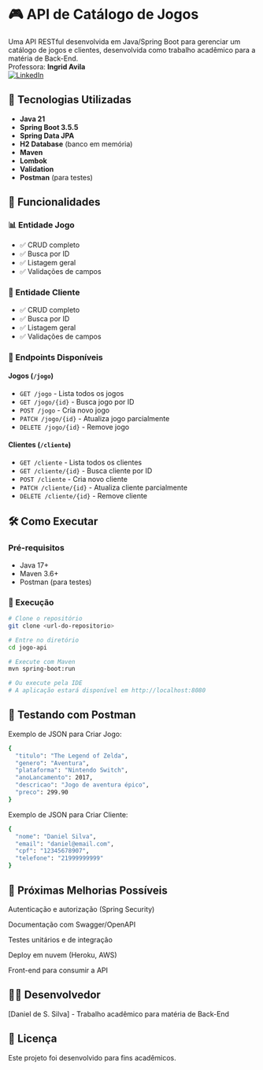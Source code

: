 # 🎮 API de Catálogo de Jogos

Uma API RESTful desenvolvida em Java/Spring Boot para gerenciar um catálogo de jogos e clientes,
desenvolvida como trabalho acadêmico para a matéria de Back-End.  
Professora: **Ingrid Avila**  
[![LinkedIn](https://img.shields.io/badge/-LinkedIn-blue?style=flat-square&logo=Linkedin&logoColor=white&link=YOUR_LINKEDIN_URL)](https://www.linkedin.com/in/ingrid-avila-0ba7a420a/)

## 🚀 Tecnologias Utilizadas

- **Java 21**
- **Spring Boot 3.5.5**
- **Spring Data JPA**
- **H2 Database** (banco em memória)
- **Maven**
- **Lombok**
- **Validation**
- **Postman** (para testes)  


## 🎯 Funcionalidades
### 📊 Entidade Jogo
- ✅ CRUD completo
- ✅ Busca por ID
- ✅ Listagem geral
- ✅ Validações de campos

### 👥 Entidade Cliente
- ✅ CRUD completo
- ✅ Busca por ID
- ✅ Listagem geral
- ✅ Validações de campos

### 🔧 Endpoints Disponíveis

#### Jogos (`/jogo`)
- `GET /jogo` - Lista todos os jogos
- `GET /jogo/{id}` - Busca jogo por ID
- `POST /jogo` - Cria novo jogo
- `PATCH /jogo/{id}` - Atualiza jogo parcialmente
- `DELETE /jogo/{id}` - Remove jogo

#### Clientes (`/cliente`)
- `GET /cliente` - Lista todos os clientes
- `GET /cliente/{id}` - Busca cliente por ID
- `POST /cliente` - Cria novo cliente
- `PATCH /cliente/{id}` - Atualiza cliente parcialmente
- `DELETE /cliente/{id}` - Remove cliente  


## 🛠️ Como Executar

### Pré-requisitos
- Java 17+
- Maven 3.6+
- Postman (para testes)

### 🚀 Execução
```bash
# Clone o repositório
git clone <url-do-repositorio>

# Entre no diretório
cd jogo-api

# Execute com Maven
mvn spring-boot:run

# Ou execute pela IDE
# A aplicação estará disponível em http://localhost:8080
```  

## 🧪 Testando com Postman
Exemplo de JSON para Criar Jogo:
``` bash
{
  "titulo": "The Legend of Zelda",
  "genero": "Aventura",
  "plataforma": "Nintendo Switch",
  "anoLancamento": 2017,
  "descricao": "Jogo de aventura épico",
  "preco": 299.90
}
```
Exemplo de JSON para Criar Cliente:
```bash  
{
  "nome": "Daniel Silva",
  "email": "daniel@email.com",
  "cpf": "12345678907",
  "telefone": "21999999999"
}  
```  

## 🔮 Próximas Melhorias Possíveis
Autenticação e autorização (Spring Security)

Documentação com Swagger/OpenAPI

Testes unitários e de integração

Deploy em nuvem (Heroku, AWS)

Front-end para consumir a API  

## 👨‍💻 Desenvolvedor
[Daniel de S. Silva] - Trabalho acadêmico para matéria de Back-End

## 📝 Licença
Este projeto foi desenvolvido para fins acadêmicos.
